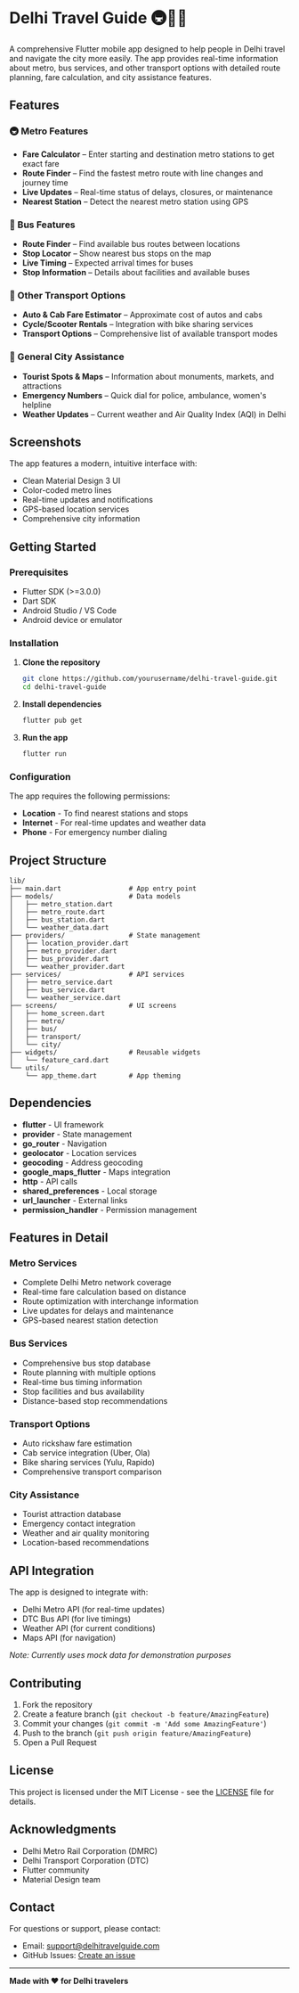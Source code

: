 # Delhi Travel Guide 🚇🚌🚖

A comprehensive Flutter mobile app designed to help people in Delhi travel and navigate the city more easily. The app provides real-time information about metro, bus services, and other transport options with detailed route planning, fare calculation, and city assistance features.

## Features

### 🚇 Metro Features
- **Fare Calculator** – Enter starting and destination metro stations to get exact fare
- **Route Finder** – Find the fastest metro route with line changes and journey time
- **Live Updates** – Real-time status of delays, closures, or maintenance
- **Nearest Station** – Detect the nearest metro station using GPS

### 🚌 Bus Features
- **Route Finder** – Find available bus routes between locations
- **Stop Locator** – Show nearest bus stops on the map
- **Live Timing** – Expected arrival times for buses
- **Stop Information** – Details about facilities and available buses

### 🚖 Other Transport Options
- **Auto & Cab Fare Estimator** – Approximate cost of autos and cabs
- **Cycle/Scooter Rentals** – Integration with bike sharing services
- **Transport Options** – Comprehensive list of available transport modes

### 📍 General City Assistance
- **Tourist Spots & Maps** – Information about monuments, markets, and attractions
- **Emergency Numbers** – Quick dial for police, ambulance, women's helpline
- **Weather Updates** – Current weather and Air Quality Index (AQI) in Delhi

## Screenshots

The app features a modern, intuitive interface with:
- Clean Material Design 3 UI
- Color-coded metro lines
- Real-time updates and notifications
- GPS-based location services
- Comprehensive city information

## Getting Started

### Prerequisites
- Flutter SDK (>=3.0.0)
- Dart SDK
- Android Studio / VS Code
- Android device or emulator

### Installation

1. **Clone the repository**
   ```bash
   git clone https://github.com/yourusername/delhi-travel-guide.git
   cd delhi-travel-guide
   ```

2. **Install dependencies**
   ```bash
   flutter pub get
   ```

3. **Run the app**
   ```bash
   flutter run
   ```

### Configuration

The app requires the following permissions:
- **Location** - To find nearest stations and stops
- **Internet** - For real-time updates and weather data
- **Phone** - For emergency number dialing

## Project Structure

```
lib/
├── main.dart                 # App entry point
├── models/                   # Data models
│   ├── metro_station.dart
│   ├── metro_route.dart
│   ├── bus_station.dart
│   └── weather_data.dart
├── providers/                # State management
│   ├── location_provider.dart
│   ├── metro_provider.dart
│   ├── bus_provider.dart
│   └── weather_provider.dart
├── services/                 # API services
│   ├── metro_service.dart
│   ├── bus_service.dart
│   └── weather_service.dart
├── screens/                  # UI screens
│   ├── home_screen.dart
│   ├── metro/
│   ├── bus/
│   ├── transport/
│   └── city/
├── widgets/                  # Reusable widgets
│   └── feature_card.dart
└── utils/
    └── app_theme.dart        # App theming
```

## Dependencies

- **flutter** - UI framework
- **provider** - State management
- **go_router** - Navigation
- **geolocator** - Location services
- **geocoding** - Address geocoding
- **google_maps_flutter** - Maps integration
- **http** - API calls
- **shared_preferences** - Local storage
- **url_launcher** - External links
- **permission_handler** - Permission management

## Features in Detail

### Metro Services
- Complete Delhi Metro network coverage
- Real-time fare calculation based on distance
- Route optimization with interchange information
- Live updates for delays and maintenance
- GPS-based nearest station detection

### Bus Services
- Comprehensive bus stop database
- Route planning with multiple options
- Real-time bus timing information
- Stop facilities and bus availability
- Distance-based stop recommendations

### Transport Options
- Auto rickshaw fare estimation
- Cab service integration (Uber, Ola)
- Bike sharing services (Yulu, Rapido)
- Comprehensive transport comparison

### City Assistance
- Tourist attraction database
- Emergency contact integration
- Weather and air quality monitoring
- Location-based recommendations

## API Integration

The app is designed to integrate with:
- Delhi Metro API (for real-time updates)
- DTC Bus API (for live timings)
- Weather API (for current conditions)
- Maps API (for navigation)

*Note: Currently uses mock data for demonstration purposes*

## Contributing

1. Fork the repository
2. Create a feature branch (`git checkout -b feature/AmazingFeature`)
3. Commit your changes (`git commit -m 'Add some AmazingFeature'`)
4. Push to the branch (`git push origin feature/AmazingFeature`)
5. Open a Pull Request

## License

This project is licensed under the MIT License - see the [LICENSE](LICENSE) file for details.

## Acknowledgments

- Delhi Metro Rail Corporation (DMRC)
- Delhi Transport Corporation (DTC)
- Flutter community
- Material Design team

## Contact

For questions or support, please contact:
- Email: support@delhitravelguide.com
- GitHub Issues: [Create an issue](https://github.com/yourusername/delhi-travel-guide/issues)

---

**Made with ❤️ for Delhi travelers**







